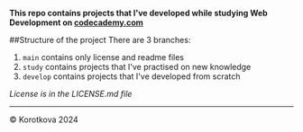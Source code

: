 **This repo contains projects that I've developed while studying Web Development on [codecademy.com](Codecademy)**

##Structure of the project
There are 3 branches:
1. ```main``` contains only license and readme files
2. ```study``` contains projects that I've practised on new knowledge
3. ```develop``` contains projects that I've developed from scratch

*License is in the LICENSE.md file*

___
&copy; Korotkova 2024
